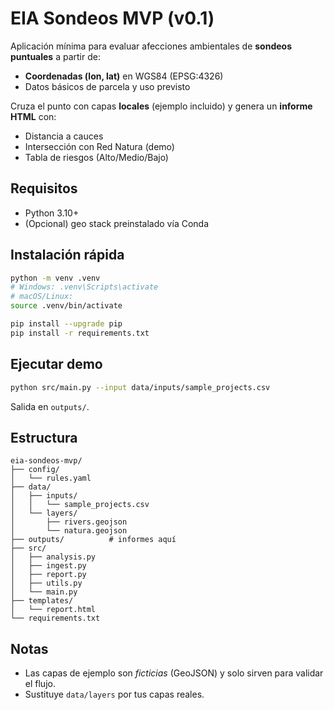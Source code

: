 
# EIA Sondeos MVP (v0.1)

Aplicación mínima para evaluar afecciones ambientales de **sondeos puntuales** a partir de:
- **Coordenadas (lon, lat)** en WGS84 (EPSG:4326)
- Datos básicos de parcela y uso previsto

Cruza el punto con capas **locales** (ejemplo incluido) y genera un **informe HTML** con:
- Distancia a cauces
- Intersección con Red Natura (demo)
- Tabla de riesgos (Alto/Medio/Bajo)

## Requisitos
- Python 3.10+
- (Opcional) geo stack preinstalado vía Conda

## Instalación rápida
```bash
python -m venv .venv
# Windows: .venv\Scripts\activate
# macOS/Linux:
source .venv/bin/activate

pip install --upgrade pip
pip install -r requirements.txt
```

## Ejecutar demo
```bash
python src/main.py --input data/inputs/sample_projects.csv
```
Salida en `outputs/`.

## Estructura
```
eia-sondeos-mvp/
├── config/
│   └── rules.yaml
├── data/
│   ├── inputs/
│   │   └── sample_projects.csv
│   └── layers/
│       ├── rivers.geojson
│       └── natura.geojson
├── outputs/          # informes aquí
├── src/
│   ├── analysis.py
│   ├── ingest.py
│   ├── report.py
│   ├── utils.py
│   └── main.py
├── templates/
│   └── report.html
└── requirements.txt
```

## Notas
- Las capas de ejemplo son *ficticias* (GeoJSON) y solo sirven para validar el flujo.
- Sustituye `data/layers` por tus capas reales.
